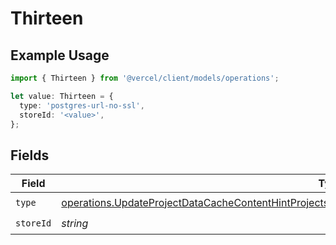 # Thirteen

## Example Usage

```typescript
import { Thirteen } from '@vercel/client/models/operations';

let value: Thirteen = {
  type: 'postgres-url-no-ssl',
  storeId: '<value>',
};
```

## Fields

| Field     | Type                                                                                                                                                                                                                       | Required           | Description |
| --------- | -------------------------------------------------------------------------------------------------------------------------------------------------------------------------------------------------------------------------- | ------------------ | ----------- |
| `type`    | [operations.UpdateProjectDataCacheContentHintProjectsResponse200ApplicationJSONResponseBodyEnv13Type](../../models/operations/updateprojectdatacachecontenthintprojectsresponse200applicationjsonresponsebodyenv13type.md) | :heavy_check_mark: | N/A         |
| `storeId` | _string_                                                                                                                                                                                                                   | :heavy_check_mark: | N/A         |
